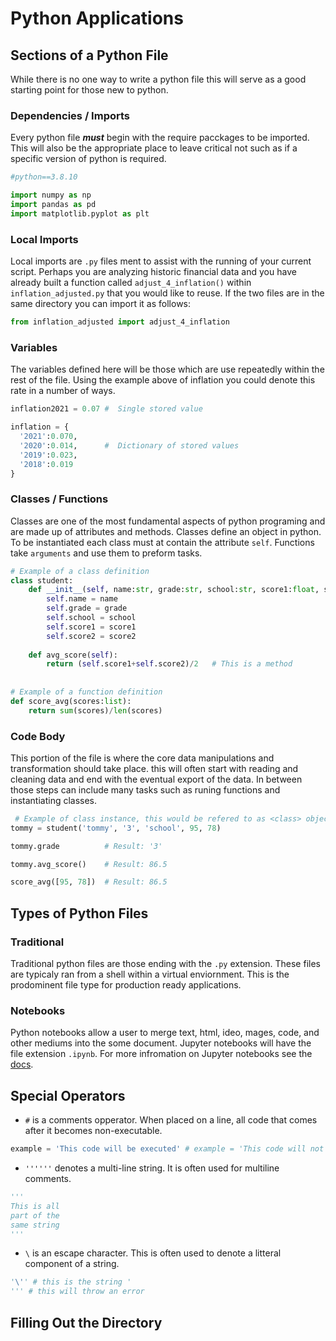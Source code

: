 # **Python Applications**

## **Sections of a Python File**
While there is no one way to write a python file this will serve as a good starting point for those new to python.
### **Dependencies / Imports**
Every python file ***must*** begin with the require pacckages to be imported. This will also be the appropriate place to leave critical not such as if a specific version of python is required.
```python
#python==3.8.10

import numpy as np
import pandas as pd
import matplotlib.pyplot as plt
```
### **Local Imports**
Local imports are `.py` files ment to assist with the running of your current script. Perhaps you are analyzing historic financial data and you have already built a function called `adjust_4_inflation()` within `inflation_adjusted.py` that you would like to reuse. If the two files are in the same directory you can import it as follows:
```python
from inflation_adjusted import adjust_4_inflation
```

### Variables
The variables defined here will be those which are use repeatedly within the rest of the file. Using the example above of inflation you could denote this rate in a number of ways.
```python
inflation2021 = 0.07 #  Single stored value

inflation = {
  '2021':0.070,
  '2020':0.014,      #  Dictionary of stored values
  '2019':0.023,
  '2018':0.019
}
```

### Classes / Functions
Classes are one of the most fundamental aspects of python programing and are made up of attributes and methods. Classes define an object in python. To be instantiated each class must at contain the attribute `self`. Functions take `arguments` and use them to preform tasks.
```python
# Example of a class definition
class student:
    def __init__(self, name:str, grade:str, school:str, score1:float, score2:float):   ###
        self.name = name                                                                 #
        self.grade = grade                                                               #  This defines the attributes 
        self.school = school                                                             #
        self.score1 = score1                                                             #
        self.score2 = score2                                                           ###
    
    def avg_score(self):                         
        return (self.score1+self.score2)/2   # This is a method
 
 
# Example of a function definition
def score_avg(scores:list):
    return sum(scores)/len(scores)
```

### Code Body
This portion of the file is where the core data manipulations and transformation should take place. this will often start with reading and cleaning data and end with the eventual export of the data. In between those steps can include many tasks such as runing functions and instantiating classes.
```python
 # Example of class instance, this would be refered to as <class> object or in this case student object.
tommy = student('tommy', '3', 'school', 95, 78)

tommy.grade          # Result: '3'

tommy.avg_score()    # Result: 86.5

score_avg([95, 78])  # Result: 86.5
```

## **Types of Python Files**
### **Traditional**
Traditional python files are those ending with the `.py` extension. These files are typicaly ran from a shell within a virtual enviornment. This is the prodominent file type for production ready applications.

### **Notebooks**
Python notebooks allow a user to merge text, html, ideo, mages, code, and other mediums into the some document. Jupyter notebooks will have the file extension `.ipynb`. For more infromation on Jupyter notebooks see the [docs](https://docs.jupyter.org/en/latest/). 



## **Special Operators**
- `#` is a comments opperator. When placed on a line, all code that comes after it becomes non-executable.
```python
example = 'This code will be executed' # example = 'This code will not'
```
- `''''''` denotes a multi-line string. It is often used for multiline comments.
```python
'''
This is all 
part of the 
same string 
'''
```
- `\` is an escape character. This is often used to denote a litteral component of a string.
```python
'\'' # this is the string '
''' # this will throw an error
```

##  **Filling Out the Directory**
